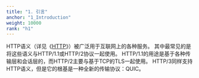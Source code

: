 ```yaml
---
title: "1. 引言"
anchor: "1_Introduction"
weight: 10000
rank: "h1"
---
```


HTTP语义（详见《[HTTP]()》）被广泛用于互联网上的各种服务。
其中最常见的是将这些语义与HTTP/1.1或HTTP/2协议一起使用。
HTTP/1.1的用途是基于各种传输层和会话层的，而HTTP/2主要与基于TCP的TLS一起使用。
HTTP/3同样支持HTTP语义，但是它的根基是一种全新的传输协议：QUIC。
